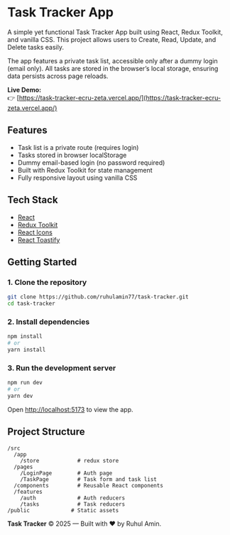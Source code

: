 # Task Tracker App

A simple yet functional Task Tracker App built using React, Redux Toolkit, and vanilla CSS. This project allows users to Create, Read, Update, and Delete tasks easily.

The app features a private task list, accessible only after a dummy login (email only). All tasks are stored in the browser’s local storage, ensuring data persists across page reloads.

**Live Demo:**  
👉 [https://task-tracker-ecru-zeta.vercel.app/](https://task-tracker-ecru-zeta.vercel.app/)

## Features

- Task list is a private route (requires login)
- Tasks stored in browser localStorage
- Dummy email-based login (no password required)
- Built with Redux Toolkit for state management
- Fully responsive layout using vanilla CSS

## Tech Stack

- [React](https://react.dev/)
- [Redux Toolkit](https://redux-toolkit.js.org/)
- [React Icons](https://react-icons.github.io/react-icons/)
- [React Toastify](https://fkhadra.github.io/react-toastify/introduction)

## Getting Started

### 1. Clone the repository

```bash
git clone https://github.com/ruhulamin77/task-tracker.git
cd task-tracker
```

### 2. Install dependencies

```bash
npm install
# or
yarn install
```

### 3. Run the development server

```bash
npm run dev
# or
yarn dev
```

Open [http://localhost:5173](http://localhost:5173) to view the app.

## Project Structure

```
/src
  /app
    /store            # redux store
  /pages
    /LoginPage        # Auth page
    /TaskPage         # Task form and task list
  /components         # Reusable React components
  /features
    /auth             # Auth reducers
    /tasks            # Task reducers
/public             # Static assets
```

**Task Tracker** © 2025 — Built with ❤️ by Ruhul Amin.
